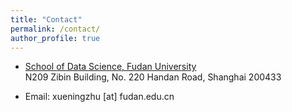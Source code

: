 ```yaml
---
title: "Contact"
permalink: /contact/
author_profile: true
---
```


- [School of Data Science, Fudan University](https://sds.fudan.edu.cn/)<br>
  N209 Zibin Building, No. 220 Handan Road, Shanghai 200433

- Email: xueningzhu [at] fudan.edu.cn
